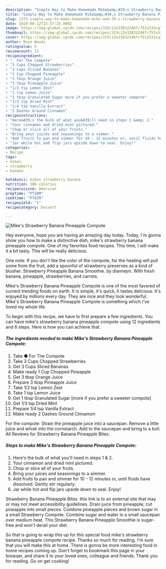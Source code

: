 ```yaml
---
description: "Simple Way to Make Homemade Mike&amp;#39;s Strawberry Banana Pineapple Compote"
title: "Simple Way to Make Homemade Mike&amp;#39;s Strawberry Banana Pineapple Compote"
slug: 1373-simple-way-to-make-homemade-mike-and-39-s-strawberry-banana-pineapple-compote
date: 2020-08-12T23:57:25.099Z
image: https://img-global.cpcdn.com/recipes/315c12e33832246f/751x532cq70/mikes-strawberry-banana-pineapple-compote-recipe-main-photo.jpg
thumbnail: https://img-global.cpcdn.com/recipes/315c12e33832246f/751x532cq70/mikes-strawberry-banana-pineapple-compote-recipe-main-photo.jpg
cover: https://img-global.cpcdn.com/recipes/315c12e33832246f/751x532cq70/mikes-strawberry-banana-pineapple-compote-recipe-main-photo.jpg
author: Rose Woods
ratingvalue: 5
reviewcount: 13
recipeingredient:
- "  For The Compote"
- "3 Cups Chopped Strawberries"
- "3 Cups Sliced Bananas"
- "1 Cup Chopped Pineapple"
- "3 tbsp Orange Juice"
- "3 tbsp Pineapple Juice"
- "1/2 tsp Lemon Zest"
- "1 tsp Lemon Juice"
- "1 tbsp Granulated Sugar more if you prefer a sweeter compote"
- "1/3 tsp Dried Mint"
- "1/4 tsp Vanilla Extract"
- "2 Dashes Ground Cinnamon"
recipeinstructions:
- "Here&#39;s the bulk of what you&#39;ll need in steps 1 &amp; 2."
- "Your cinnamon and dried mint pictured."
- "Chop or slice all of your fruits."
- "Bring your juices and seasonings to a simmer."
- "Add fruits to pan and simmer for 10 - 12 minutes or, until fluids have dissolved. Gently stir regularly."
- "Jar while hot and flip jars upside down to seal. Enjoy!"
categories:
- Recipe
tags:
- mikes
- strawberry
- banana

katakunci: mikes strawberry banana 
nutrition: 106 calories
recipecuisine: American
preptime: "PT10M"
cooktime: "PT42M"
recipeyield: "1"
recipecategory: Dessert

---
```



![Mike&#39;s Strawberry Banana Pineapple Compote](https://img-global.cpcdn.com/recipes/315c12e33832246f/751x532cq70/mikes-strawberry-banana-pineapple-compote-recipe-main-photo.jpg)

Hey everyone, hope you are having an amazing day today. Today, I'm gonna show you how to make a distinctive dish, mike&#39;s strawberry banana pineapple compote. One of my favorites food recipes. This time, I will make it a bit tasty. This will be really delicious.

One note: If you don&#39;t like the color of the compote, for the heating will pull some from the fruit, add a spoonful of strawberry preserves as a kind of blusher. Strawberry Pineapple Banana Smoothie. by diannejm. With fresh banana, pineapple, strawberries, and carrots.

Mike&#39;s Strawberry Banana Pineapple Compote is one of the most favored of current trending foods on earth. It is simple, it's quick, it tastes delicious. It's enjoyed by millions every day. They are nice and they look wonderful. Mike&#39;s Strawberry Banana Pineapple Compote is something which I've loved my whole life.


To begin with this recipe, we have to first prepare a few ingredients. You can have mike&#39;s strawberry banana pineapple compote using 12 ingredients and 6 steps. Here is how you can achieve that.

<!--inarticleads1-->

##### The ingredients needed to make Mike&#39;s Strawberry Banana Pineapple Compote:

1. Take  ● For The Compote
1. Take 3 Cups Chopped Strawberries
1. Get 3 Cups Sliced Bananas
1. Make ready 1 Cup Chopped Pineapple
1. Get 3 tbsp Orange Juice
1. Prepare 3 tbsp Pineapple Juice
1. Take 1/2 tsp Lemon Zest
1. Take 1 tsp Lemon Juice
1. Get 1 tbsp Granulated Sugar [more if you prefer a sweeter compote]
1. Get 1/3 tsp Dried Mint
1. Prepare 1/4 tsp Vanilla Extract
1. Make ready 2 Dashes Ground Cinnamon


For the compote: Strain the pineapple juice into a saucepan. Remove a little juice and whisk into the cornstarch. Add to the saucepan and bring to a boil. All Reviews for Strawberry Banana Pineapple Bites. 

<!--inarticleads2-->

##### Steps to make Mike&#39;s Strawberry Banana Pineapple Compote:

1. Here&#39;s the bulk of what you&#39;ll need in steps 1 &amp; 2.
1. Your cinnamon and dried mint pictured.
1. Chop or slice all of your fruits.
1. Bring your juices and seasonings to a simmer.
1. Add fruits to pan and simmer for 10 - 12 minutes or, until fluids have dissolved. Gently stir regularly.
1. Jar while hot and flip jars upside down to seal. Enjoy!


Strawberry Banana Pineapple Bites. this link is to an external site that may or may not meet accessibility guidelines. Drain juice from pineapple; cut pineapple into small pieces. Combine pineapple pieces and brown sugar in a small Strawberry Compote. Combine sugar and water in a small saucepan over medium heat. This Strawberry Banana Pineapple Smoothie is sugar-free and won&#39;t derail your diet. 

So that is going to wrap this up for this special food mike&#39;s strawberry banana pineapple compote recipe. Thanks so much for reading. I'm sure that you will make this at home. There is gonna be more interesting food in home recipes coming up. Don't forget to bookmark this page in your browser, and share it to your loved ones, colleague and friends. Thank you for reading. Go on get cooking!
